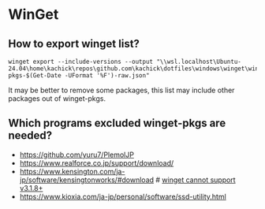 # WinGet

## How to export winget list?

```pwsh
winget export --include-versions --output "\\wsl.localhost\Ubuntu-24.04\home\kachick\repos\github.com\kachick\dotfiles\windows\winget\winget-pkgs-$(Get-Date -UFormat '%F')-raw.json"
```

It may be better to remove some packages, this list may include other packages out of winget-pkgs.

## Which programs excluded winget-pkgs are needed?

- <https://github.com/yuru7/PlemolJP>
- <https://www.realforce.co.jp/support/download/>
- <https://www.kensington.com/ja-jp/software/kensingtonworks/#download> # [winget cannot support v3.1.8+](https://github.com/microsoft/winget-pkgs/pull/136817)
- <https://www.kioxia.com/ja-jp/personal/software/ssd-utility.html>
